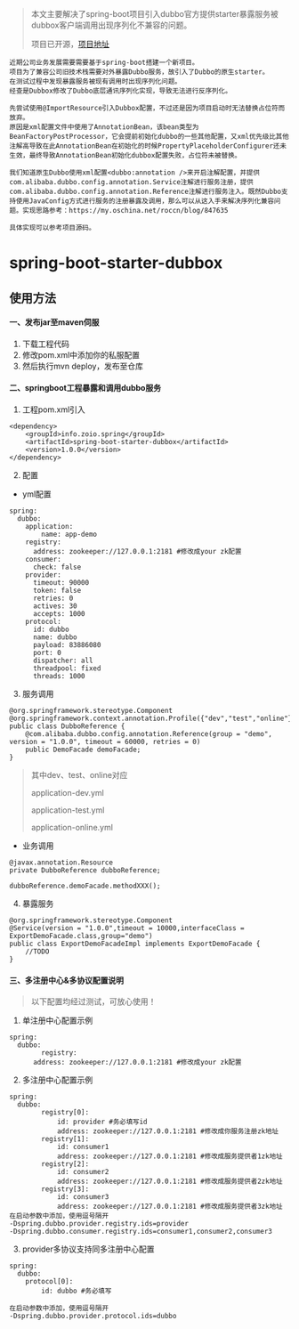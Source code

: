 
> 本文主要解决了spring-boot项目引入dubbo官方提供starter暴露服务被dubbox客户端调用出现序列化不兼容的问题。
>
> 项目已开源，[项目地址](https://github.com/humyna/spring-boot-starter-dubbox)

```
近期公司业务发展需要需要基于spring-boot搭建一个新项目。
项目为了兼容公司旧技术栈需要对外暴露Dubbo服务，故引入了Dubbo的原生starter。
在测试过程中发现暴露服务被现有调用时出现序列化问题。
经查是Dubbox修改了Dubbo底层通讯序列化实现，导致无法进行反序列化。

先尝试使用@ImportResource引入Dubbox配置，不过还是因为项目启动时无法替换占位符而放弃。
原因是xml配置文件中使用了AnnotationBean，该bean类型为BeanFactoryPostProcessor，它会提前初始化dubbo的一些其他配置，又xml优先级比其他注解高导致在此AnnotationBean在初始化的时候PropertyPlaceholderConfigurer还未生效，最终导致AnnotationBean初始化dubbox配置失败，占位符未被替换。

我们知道原生Dubbo使用xml配置<dubbo:annotation />来开启注解配置，并提供com.alibaba.dubbo.config.annotation.Service注解进行服务注册，提供com.alibaba.dubbo.config.annotation.Reference注解进行服务注入。既然Dubbo支持使用JavaConfig方式进行服务的注册暴露及调用，那么可以从这入手来解决序列化兼容问题。实现思路参考：https://my.oschina.net/roccn/blog/847635

具体实现可以参考项目源码。
```

# spring-boot-starter-dubbox
## 使用方法

#### 一、发布jar至maven伺服
1. 下载工程代码
2. 修改pom.xml中添加你的私服配置
3. 然后执行mvn deploy，发布至仓库

#### 二、springboot工程暴露和调用dubbo服务

1. 工程pom.xml引入

```
<dependency>
	<groupId>info.zoio.spring</groupId>
	<artifactId>spring-boot-starter-dubbox</artifactId>
	<version>1.0.0</version>
</dependency>
```

2. 配置

* yml配置

```
spring:
  dubbo:
    application:
        name: app-demo
    registry:
      address: zookeeper://127.0.0.1:2181 #修改成your zk配置
    consumer:
      check: false
    provider:
      timeout: 90000
      token: false
      retries: 0
      actives: 30
      accepts: 1000
    protocol:
      id: dubbo
      name: dubbo
      payload: 83886080
      port: 0
      dispatcher: all
      threadpool: fixed
      threads: 1000
```

3. 服务调用
```
@org.springframework.stereotype.Component
@org.springframework.context.annotation.Profile({"dev","test","online"})
public class DubboReference {
	@com.alibaba.dubbo.config.annotation.Reference(group = "demo", version = "1.0.0", timeout = 60000, retries = 0)
	public DemoFacade demoFacade;
}
```

> 其中dev、test、online对应
>
> application-dev.yml
>
> application-test.yml
>
> application-online.yml

* 业务调用

```
@javax.annotation.Resource
private DubboReference dubboReference;

dubboReference.demoFacade.methodXXX();
```

4. 暴露服务

```
@org.springframework.stereotype.Component
@Service(version = "1.0.0",timeout = 10000,interfaceClass = ExportDemoFacade.class,group="demo")
public class ExportDemoFacadeImpl implements ExportDemoFacade {
	//TODO
}
```

#### 三、多注册中心&多协议配置说明
> 以下配置均经过测试，可放心使用！

1. 单注册中心配置示例

```
spring:
  dubbo:
 		registry:
      address: zookeeper://127.0.0.1:2181 #修改成your zk配置
```

2. 多注册中心配置示例

```
spring:
  dubbo:
		registry[0]:
			id: provider #务必填写id
			address: zookeeper://127.0.0.1:2181 #修改成你服务注册zk地址
		registry[1]:
			id: consumer1
			address: zookeeper://127.0.0.1:2181 #修改成服务提供者1zk地址
		registry[2]:
			id: consumer2
			address: zookeeper://127.0.0.1:2181 #修改成服务提供者2zk地址
		registry[3]:
			id: consumer3
			address: zookeeper://127.0.0.1:2181 #修改成服务提供者3zk地址
在启动参数中添加，使用逗号隔开
-Dspring.dubbo.provider.registry.ids=provider
-Dspring.dubbo.consumer.registry.ids=consumer1,consumer2,consumer3
```

3. provider多协议支持同多注册中心配置

```
spring:
  dubbo:
  	protocol[0]:
  		id: dubbo #务必填写

在启动参数中添加，使用逗号隔开
-Dspring.dubbo.provider.protocol.ids=dubbo
```

